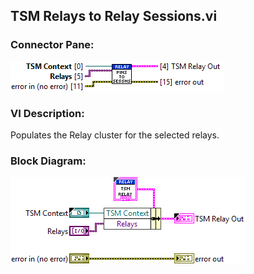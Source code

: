 ## **TSM Relays to Relay Sessions.vi**
### Connector Pane:
![alt text](/docs/images/Instrument%20Control/Relay/Pin%20Map/TSM%20Relays%20to%20Relay%20Sessions.vic.png "TSM Relays to Relay Sessions.vi connector pane")

### VI Description:
Populates the Relay cluster for the selected relays.

### Block Diagram:
![alt text](/docs/images/Instrument%20Control/Relay/Pin%20Map/TSM%20Relays%20to%20Relay%20Sessions.vid.png "TSM Relays to Relay Sessions.vi block diagram")
